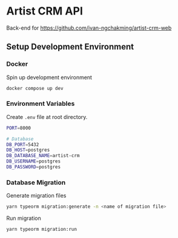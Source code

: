 # Artist CRM API

Back-end for https://github.com/ivan-ngchakming/artist-crm-web

## Setup Development Environment

### Docker

Spin up development environment

```bash
docker compose up dev
```

### Environment Variables

Create `.env` file at root directory.

```bash
PORT=8000

# Database
DB_PORT=5432
DB_HOST=postgres
DB_DATABASE_NAME=artist-crm
DB_USERNAME=postgres
DB_PASSWORD=postgres
```

### Database Migration

Generate migration files

```bash
yarn typeorm migration:generate -n <name of migration file>
```

Run migration

```bash
yarn typeorm migration:run
```
